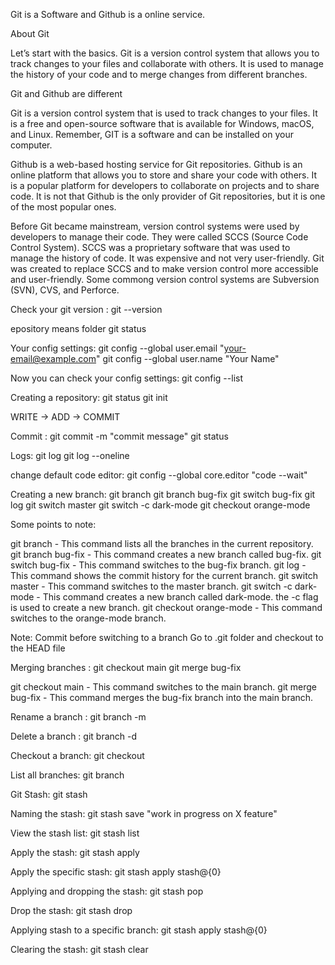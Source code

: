 Git is a Software and Github is a online service.

About Git  

Let’s start with the basics. Git is a version control system that allows you to track changes to your files and collaborate with others. It is used to manage the history of your code and to merge changes from different branches.

 Git and Github are different 


Git is a version control system that is used to track changes to your files. It is a free and open-source software that is available for Windows, macOS, and Linux. Remember, GIT is a software and can be installed on your computer.

Github is a web-based hosting service for Git repositories. Github is an online platform that allows you to store and share your code with others. It is a popular platform for developers to collaborate on projects and to share code. It is not that Github is the only provider of Git repositories, but it is one of the most popular ones.


Before Git became mainstream, version control systems were used by developers to manage their code. They were called SCCS (Source Code Control System). SCCS was a proprietary software that was used to manage the history of code. It was expensive and not very user-friendly. Git was created to replace SCCS and to make version control more accessible and user-friendly. Some commong version control systems are Subversion (SVN), CVS, and Perforce.

Check your git version :
git --version


epository means folder 
git status

Your config settings:
git config --global user.email "your-email@example.com"
git config --global user.name "Your Name"

 Now you can check your config settings: 
git config --list

Creating a repository:
git status
git init


WRITE -> ADD -> COMMIT 


 Commit :
git commit -m "commit message"
git status


 Logs:
git log
git log --oneline 


change default code editor:
git config --global core.editor "code --wait"


Creating a new branch:
git branch
git branch bug-fix
git switch bug-fix
git log
git switch master
git switch -c dark-mode
git checkout orange-mode

Some points to note:

git branch - This command lists all the branches in the current repository.
git branch bug-fix - This command creates a new branch called bug-fix.
git switch bug-fix - This command switches to the bug-fix branch.
git log - This command shows the commit history for the current branch.
git switch master - This command switches to the master branch.
git switch -c dark-mode - This command creates a new branch called dark-mode. the -c flag is used to create a new branch.
git checkout orange-mode - This command switches to the orange-mode branch.


Note:
Commit before switching to a branch
Go to .git folder and checkout to the HEAD file


Merging branches :
git checkout main
git merge bug-fix


git checkout main - This command switches to the main branch.
git merge bug-fix - This command merges the bug-fix branch into the main branch.



 Rename a branch :
git branch -m <old-branch-name> <new-branch-name>


 Delete a branch :
git branch -d <branch-name>

Checkout a branch:
git checkout <branch-name>

List all branches:
git branch

Git Stash:
git stash


Naming the stash: 
git stash save "work in progress on X feature"

View the stash list:
git stash list

Apply the stash:
git stash apply

Apply the specific stash:
git stash apply stash@{0}


 Applying and dropping the stash:
git stash pop

Drop the stash:
git stash drop


Applying stash to a specific branch:
git stash apply stash@{0} <branch-name>

Clearing the stash:
git stash clear
